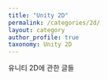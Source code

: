```yaml
---
title: "Unity 2D"
permalink: /categories/2d/
layout: category
author_profile: true
taxonomy: Unity 2D
---
```


유니티 2D에 관한 글들

